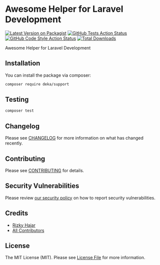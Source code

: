 # Awesome Helper for Laravel Development

[![Latest Version on Packagist](https://img.shields.io/packagist/v/deka/support.svg?style=flat-square)](https://packagist.org/packages/deka/support)
[![GitHub Tests Action Status](https://img.shields.io/github/workflow/status/deka/support/run-tests?label=tests)](https://github.com/deka/support/actions?query=workflow%3Arun-tests+branch%3Amain)
[![GitHub Code Style Action Status](https://img.shields.io/github/workflow/status/deka/support/Fix%20PHP%20code%20style%20issues?label=code%20style)](https://github.com/deka/support/actions?query=workflow%3A"Fix+PHP+code+style+issues"+branch%3Amain)
[![Total Downloads](https://img.shields.io/packagist/dt/deka/support.svg?style=flat-square)](https://packagist.org/packages/deka/support)

Awesome Helper for Laravel Development

## Installation

You can install the package via composer:

```bash
composer require deka/support
```

## Testing

```bash
composer test
```

## Changelog

Please see [CHANGELOG](CHANGELOG.md) for more information on what has changed recently.

## Contributing

Please see [CONTRIBUTING](https://github.com/riskihajar/.github/blob/main/CONTRIBUTING.md) for details.

## Security Vulnerabilities

Please review [our security policy](../../security/policy) on how to report security vulnerabilities.

## Credits

- [Rizky Hajar](https://github.com/riskihajar)
- [All Contributors](../../contributors)

## License

The MIT License (MIT). Please see [License File](LICENSE.md) for more information.
